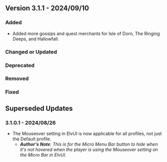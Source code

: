 ## Version 3.1.1 - 2024/09/10

### Added
- Added more gossips and quest merchants for Isle of Dorn, The Ringing Deeps, and Hallowfall.
### Changed or Updated
### Deprecated
### Removed
### Fixed

## Superseded Updates
### 3.1.0.1 - 2024/08/26
- The Mouseover setting in ElvUI is now applicable for all profiles, not just the Default profile.
  - _**Author's Note**: This is for the Micro Menu Bar button to hide when it's not hovered when the player is using the Mouseover setting on the Micro Bar in ElvUI._